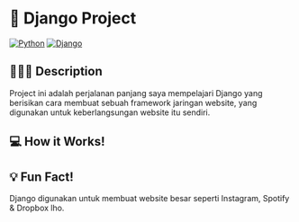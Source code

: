 # 🚀 Django Project
[![Python](https://img.shields.io/badge/Python-3776AB?logo=python&logoColor=fff)](#)
[![Django](https://img.shields.io/badge/Django-%23092E20.svg?logo=django&logoColor=white)](#)
## 🧑🏻‍💻 Description
Project ini adalah perjalanan panjang saya mempelajari Django yang berisikan cara membuat sebuah framework jaringan website, yang digunakan untuk keberlangsungan website itu sendiri.
## 💻 How it Works!
## 💡 Fun Fact!
Django digunakan untuk membuat website besar seperti Instagram, Spotify & Dropbox lho. 
